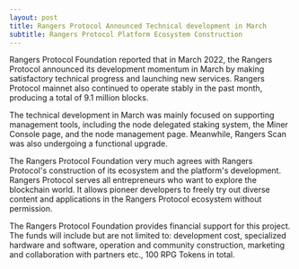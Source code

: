 ```yaml
---
layout: post
title: Rangers Protocol Announced Technical development in March
subtitle: Rangers Protocol Platform Ecosystem Construction 
---
```


Rangers Protocol Foundation reported that in March 2022, the Rangers Protocol announced its development momentum in March by making satisfactory technical progress and launching new services. Rangers Protocol mainnet also continued to operate stably in the past month, producing a total of 9.1 million blocks.


The technical development in March was mainly focused on supporting management tools, including the node delegated staking system, the Miner Console page, and the node management page. Meanwhile, Rangers Scan was also undergoing a functional upgrade.

The Rangers Protocol Foundation very much agrees with Rangers Protocol's construction of its ecosystem and the platform's development. Rangers Protocol serves all entrepreneurs who want to explore the blockchain world. It allows pioneer developers to freely try out diverse content and applications in the Rangers Protocol ecosystem without permission.

The Rangers Protocol Foundation provides financial support for this project. The funds will include but are not limited to: development cost, specialized hardware and software, operation and community construction, marketing and collaboration with partners etc., 100 RPG Tokens in total. 
